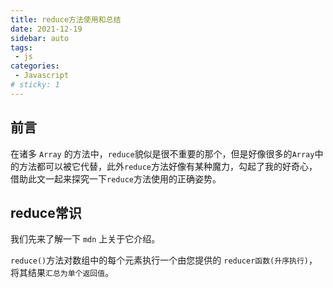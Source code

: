 ```yaml
---
title: reduce方法使用和总结
date: 2021-12-19
sidebar: auto
tags: 
 - js
categories:
 - Javascript
# sticky: 1
---
```


## 前言
在诸多 `Array` 的方法中，`reduce`貌似是很不重要的那个，但是好像很多的`Array`中的方法都可以被它代替，此外`reduce`方法好像有某种魔力，勾起了我的好奇心，借助此文一起来探究一下`reduce`方法使用的正确姿势。

## reduce常识

我们先来了解一下 `mdn` 上关于它介绍。

`reduce()`方法对数组中的每个元素执行一个由您提供的 `reducer函数(升序执行)`，将其结果`汇总为单个返回值`。





